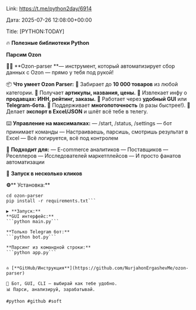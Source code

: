 Link: https://t.me/python2day/6914

Дата: 2025-07-26 12:08:00+00:00

Title: [PYTHON:TODAY]

🔥 **Полезные библиотеки Python**

**Парсим Ozon**

👨‍💻 **Ozon-parser **— инструмент, который автоматизирует
сбор данных с Ozon — прямо у тебя под рукой!

📦 **Что умеет Ozon Parser:**
💬 Забирает до **10 000 товаров** из любой категории.
💬 Получает **артикулы, названия, цены.**
💬 Извлекает инфу о **продавцах: ИНН, рейтинг, заказы.**
💬 Работает через **удобный GUI** или **Telegram-бота.**
💬 Поддерживает **многопоточность** (в разы быстрее!).
💬 Делает **экспорт в Excel/JSON** и шлёт всё тебе в телегу.

⌨️ **Управление на максималках:**
— /start, /status, /settings — бот принимает команды
— Настраиваешь, парсишь, смотришь результат в Excel
— Всё логируется, всё под контролем

💬 **Подходит для:**
— E-commerce аналитиков
— Поставщиков
— Реселлеров
— Исследователей маркетплейсов
— И просто фанатов автоматизации

🚀 **Запуск в несколько кликов**

**⚙️**** Установка:**
```git clone https://github.com/NurjahonErgashevMe/ozon-parser
cd ozon-parser
pip install -r requirements.txt```

▶️ **Запуск:**
**GUI интерфейс:**
```python main.py```

**Только Telegram бот:**
```python bot.py```

**Парсинг из командной строки:**
```python app.py```


♎️ [**GitHub/Инструкция**](https://github.com/NurjahonErgashevMe/ozon-parser)

📲 Бот, GUI, CLI — выбирай как тебе удобно.
📊 Парси, анализируй, зарабатывай.

#python #github #soft

